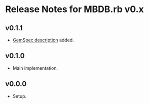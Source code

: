 # Release Notes for MBDB.rb v0.x

## v0.1.1

- [GemSpec description](https://rubygems.org/gems/mbdb/versions/0.1.1) added.

## v0.1.0

- Main implementation.

## v0.0.0

- Setup.
